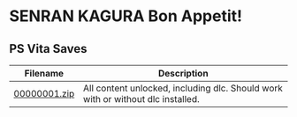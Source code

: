 # SENRAN KAGURA Bon Appetit!

## PS Vita Saves

| Filename | Description |
|----------|-------------|
| [00000001.zip](00000001.zip) | All content unlocked, including dlc. Should work with or without dlc installed.  |
